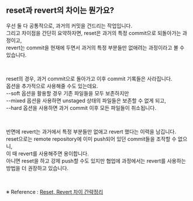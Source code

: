 ## reset과 revert의 차이는 뭔가요?

우선 둘 다 공통적으로, 과거의 커밋을 건드리는 작업입니다.  
그리고 차이점을 간단히 요약하자면, reset은 과거의 특정 commit으로 되돌아가는 과정이고,  
revert는 commit을 현재에 두면서 과거의 특정 부분들만 없애려는 과정이라고 볼 수 있습니다.

<br>

reset의 경우, 과거 commit으로 돌아가고 이후 commit 기록들은 사라집니다.  
옵션을 추가적으로 사용해줄 수도 있는데요.  
--soft 옵션을 활용할 경우 기존 파일들을 모두 보존하지만  
--mixed 옵션을 사용하면 unstaged 상태의 파일들은 보존할 수 없게 되고,  
--hard 옵션을 사용하면 과거 commit 이후 모든 파일들이 취소됩니다.

<br>

반면에 revert는 과거에서 특정 부분들만 없애고 revert 했다는 이력을 남깁니다.  
reset으로는 remote repository에 이미 push되어 있던 commit들을 조작할 수 없으니,  
이 때 revert를 사용해주면 용이합니다.  
아니면 reset을 하고 강제 push할 수도 있지만 협업에 과정에서는 revert를 사용하는 방법을 더 권장하고 있습니다.

<br>

※ Reference : [Reset, Revert 차이 간략정리](https://youngest-programming.tistory.com/220)
